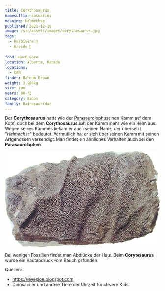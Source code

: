 ```yaml
---
title: Corythosaurus
namesuffix: casuarius
meaning: Helmechse
published: 2021-12-19
image: /src/assets/images/corythosaurus.jpg
tags:
  - Herbivore 🌿
  - Kreide 🦴
  
food: Herbivore
location: Alberta, Kanada
locations:
  - CAN
finder: Barnum Brown
weight: 3.500kg
size: 10m
years: 80-72
category: Dinos
family: Hadrosauridae
---
```

Der **Corythosaurus** hatte wie der [Parasaurolophus](/dinos/parasuarolophus/)einen Kamm auf dem Kopf, doch bei dem **Corythosaurus** sah der Kamm mehr wie ein Helm aus. Wegen seines Kammes bekam er auch seinen Name, der übersetzt "*Helmechse*" bedeutet. Vermutlich hat er sich über seinen Kamm mit seinen Artgenossen versendigt. Man findet ein ähnliches Verhalten auch bei den **Parasaurolophen**.

![Corytosaurushaut](/src/assets/images/corythosaurus-haut.jpg)

Bei wenigen Fossilien findet man Abdrücke der Haut. Beim **Corytosaurus** wurde ein Hautabdruck vom Bauch gefunden.  

Quellen:

* <https://reyesjoe.blogspot.com>
* Dinosaurier und andere Tiere der Uhrzeit für clevere Kids
